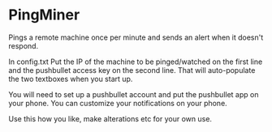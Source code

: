 # PingMiner
Pings a remote machine once per minute and sends an alert when it doesn't respond.

In config.txt Put the IP of the machine to be pinged/watched on the first line and the pushbullet access key on the second line. 
That will auto-populate the two textboxes when you start up.

You will need to set up a pushbullet account and put the pushbullet app on your phone. You can customize your notifications on your phone.

Use this how you like, make alterations etc for your own use.
